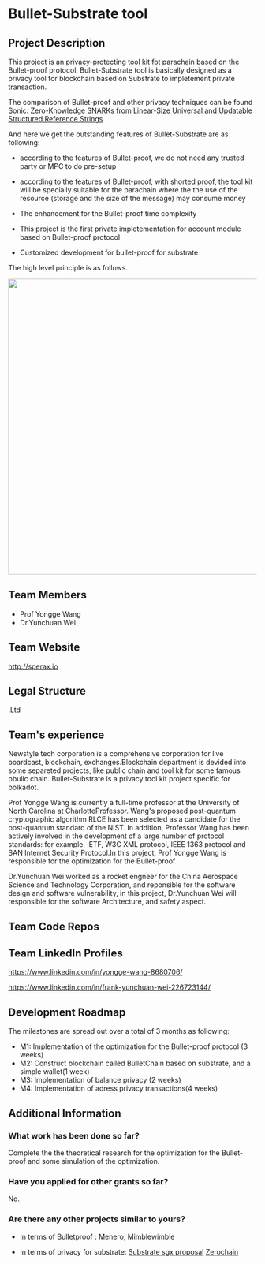 # Bullet-Substrate tool
## Project Description
This project is an privacy-protecting tool kit fot parachain based on the Bullet-proof protocol. Bullet-Substrate tool is basically designed as a privacy tool for blockchain based on Substrate to impletement private transaction. 

The comparison of Bullet-proof and other privacy techniques can be found [Sonic: Zero-Knowledge SNARKs from Linear-Size Universal and Updatable Structured Reference Strings](https://eprint.iacr.org/2019/099.pdf) 


And here we get the outstanding features of Bullet-Substrate are as following:

* according to the features of Bullet-proof, we do not need any trusted party or MPC to do pre-setup

* according to the features of Bullet-proof, with shorted proof, the tool kit will be specially suitable for the  parachain where the the use of the resource (storage and the size of the message) may  consume money

* The enhancement for the Bullet-proof time complexity 
    
* This project is the first private impletementation for account module based on Bullet-proof protocol

* Customized development for bullet-proof for substrate

The high level principle is as follows.

<div align="center">
<img src="https://user-images.githubusercontent.com/19221132/64667620-ff955f00-d48c-11e9-8637-6c92b47a17cc.png" width="600px">
</div>


## Team Members

* Prof Yongge Wang
* Dr.Yunchuan Wei

## Team Website

http://sperax.io
## Legal Structure
.Ltd

## Team's experience
Newstyle tech corporation is a comprehensive corporation for live boardcast, blockchain, exchanges.Blockchain department is devided into some separeted projects, like public chain and tool kit for some famous pbulic chain. Bullet-Substrate is a privacy tool kit project specific for polkadot. 

Prof Yongge Wang is currently a full-time professor at the University of North Carolina at CharlotteProfessor. Wang's proposed post-quantum cryptographic algorithm RLCE has been selected as a candidate for the post-quantum standard of the NIST. In addition, Professor Wang has been actively involved in the development of a large number of protocol standards: for example, IETF, W3C XML protocol, IEEE 1363 protocol and SAN Internet Security Protocol.In this project, Prof Yongge Wang is responsible for the optimization for the Bullet-proof


Dr.Yunchuan Wei worked as a rocket engneer for the China Aerospace Science and Technology Corporation, and reponsible for the software design and software vulnerability, in this project, Dr.Yunchuan Wei will responsible for the software Architecture, and safety aspect.



## Team Code Repos

## Team LinkedIn Profiles
https://www.linkedin.com/in/yongge-wang-8680706/

https://www.linkedin.com/in/frank-yunchuan-wei-226723144/

## Development Roadmap
The milestones are spread out over a total of 3 months as following:

* M1: Implementation of the optimization for the Bullet-proof protocol (3 weeks)
* M2: Construct blockchain called BulletChain based on substrate, and a simple wallet(1 week)
* M3: Implementation of balance privacy (2 weeks)
* M4: Implementation of adress privacy transactions(4 weeks)


## Additional Information
### What work has been done so far?
Complete the the theoretical research for the optimization for the Bullet-proof and some simulation of the optimization.

### Have you applied for other grants so far?
No.

### Are there any other projects similar to yours?
* In terms of Bulletproof : Menero, Mimblewimble

* In terms of privacy for substrate: [Substrate sgx proposal](https://github.com/w3f/Web3-collaboration/blob/master/grants/speculative/substrate_sgx_proposal.md)  [Zerochain](https://github.com/w3f/Web3-collaboration/blob/master/grants/speculative/zerochain.md)
